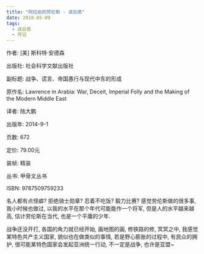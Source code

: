 ```yaml
---
title: "阿拉伯的劳伦斯 - 读后感"
date: 2018-05-09
tags:
  - 读后感
  - 传记
---
```


作者:  [美] 斯科特·安德森

出版社: 社会科学文献出版社

副标题: 战争、谎言、帝国愚行与现代中东的形成

原作名: Lawrence in Arabia: War, Deceit, Imperial Folly and the Making of the Modern Middle East

译者:  陆大鹏

出版年: 2014-9-1

页数: 672

定价: 79.00元

装帧: 精装

丛书: 甲骨文丛书

ISBN: 9787509759233


名人都有点怪癖? 拒绝骑士勋章? 忍着不吃饭? 毅力比赛? 感觉劳伦斯做的很多事, 我小时候也做过, 以我的水平在那个年代可能能作一个将军, 但是人的水平越来越高, 估计劳伦斯在当代, 也是一个平庸的少年.

战争还没开打, 各国的角力就已经开始, 画地图的画, 修铁路的修, 冥冥之中, 我感觉某特色共产主义国家, 貌似也在做类似的事情, 若是野心膨胀的过程中, 有民众的拥护, 很可能某特色国家会发起亚洲统一行动, 不一定是战争, 也许是亚盟~
